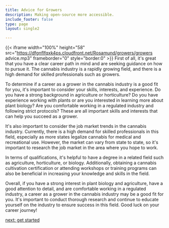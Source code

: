 ```yaml
---
title: Advice for Growers
description: Making open-source more accessible.
include_footer: false
type: page
layout: single2

---
```


{{< iframe width="100%" height="58" src="https://dfgnflfqxk4ps.cloudfront.net/Rosamund/growers/growers advice.mp3" frameborder="0" style="border:0" >}}
First of all, it's great that you have a clear career path in mind and are seeking guidance on how to pursue it. The cannabis industry is a rapidly growing field, and there is a high demand for skilled professionals such as growers.

To determine if a career as a grower in the cannabis industry is a good fit for you, it's important to consider your skills, interests, and experience. Do you have a strong background in agriculture or horticulture? Do you have experience working with plants or are you interested in learning more about plant biology? Are you comfortable working in a regulated industry and following strict protocols? These are all important skills and interests that can help you succeed as a grower.

It's also important to consider the job market trends in the cannabis industry. Currently, there is a high demand for skilled professionals in this field, especially as more states legalize cannabis for medical and recreational use. However, the market can vary from state to state, so it's important to research the job market in the area where you hope to work.

In terms of qualifications, it's helpful to have a degree in a related field such as agriculture, horticulture, or biology. Additionally, obtaining a cannabis cultivation certification or attending workshops or training programs can also be beneficial in increasing your knowledge and skills in the field.

Overall, if you have a strong interest in plant biology and agriculture, have a good attention to detail, and are comfortable working in a regulated industry, a career as a grower in the cannabis industry may be a good fit for you. It's important to conduct thorough research and continue to educate yourself on the industry to ensure success in this field. Good luck on your career journey!


<a href="https://workdojos.com/growers/start">next: get started</a>
